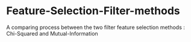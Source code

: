 # Feature-Selection-Filter-methods
A comparing process between the two filter feature selection methods : Chi-Squared and Mutual-Information 
